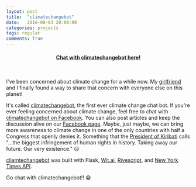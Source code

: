 ```yaml
---
layout: post
title:  "climatechangebot"
date:   2016-08-03 20:00:00
categories: projects
tags: regular
comments: True
---
```


<h4 style="text-align: center"><a href='https://m.me/climatechangebot'>Chat with climatechangebot here!</a></h4>
<br>

I've been concerned about climate change for a while now. My [girlfriend](https://www.instagram.com/innainu/) and I finally found a way to share that concern with everyone else on this planet! 

It's called [climatechangebot](https://m.me/climatechangebot), the first ever climate change chat bot. If you're ever feeling concerned about climate change, feel free to chat with [climatechangebot on Facebook](https://m.me/climatechangebot). You can also post articles and keep the discussion alive on our [Facebook page](https://www.facebook.com/climatechangebot/). Maybe, just maybe, we can bring more awareness to climate change in one of the only countries with half a Congress that openly denies it. Something that the [President of Kiribati](http://motherboard.vice.com/read/how-to-lead-a-nation-that-will-be-swallowed-by-the-sea) calls "...the biggest infringement of human rights in history. Taking away our future. Our very existence." &#128534;

[cliamtechangebot](http://github.com/innainu/climatechangebot) was built with Flask, [Wit.ai](https://wit.ai), [Rivescript](https://www.rivescript.com), and [New York Times API](https://developer.nytimes.com).

Go chat with climatechangebot!!  &#128513;
